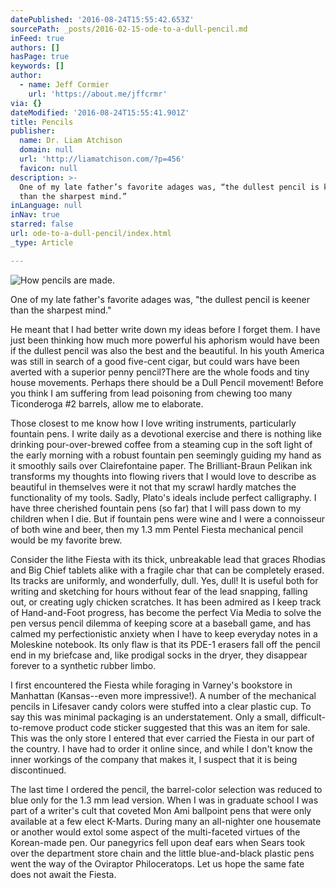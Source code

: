 ```yaml
---
datePublished: '2016-08-24T15:55:42.653Z'
sourcePath: _posts/2016-02-15-ode-to-a-dull-pencil.md
inFeed: true
authors: []
hasPage: true
keywords: []
author:
  - name: Jeff Cormier
    url: 'https://about.me/jffcrmr'
via: {}
dateModified: '2016-08-24T15:55:41.901Z'
title: Pencils
publisher:
  name: Dr. Liam Atchison
  domain: null
  url: 'http://liamatchison.com/?p=456'
  favicon: null
description: >-
  One of my late father’s favorite adages was, “the dullest pencil is keener
  than the sharpest mind.” 
inLanguage: null
inNav: true
starred: false
url: ode-to-a-dull-pencil/index.html
_type: Article

---
```

![How pencils are made.](https://s3-us-west-2.amazonaws.com/the-grid-img/p/02227bd4d7314b0a8031f0bb627a070a2d8ddb54.jpg)

One of my late father's favorite adages was, "the dullest pencil is keener than the sharpest mind." 

He meant that I had better write down my ideas before I forget them. I have just been thinking how much more powerful his aphorism would have been if the dullest pencil was also the best and the beautiful. In his youth America was still in search of a good five-cent cigar, but could wars have been averted with a superior penny pencil?There are the whole foods and tiny house movements. Perhaps there should be a Dull Pencil movement! Before you think I am suffering from lead poisoning from chewing too many Ticonderoga \#2 barrels, allow me to elaborate.

Those closest to me know how I love writing instruments, particularly fountain pens. I write daily as a devotional exercise and there is nothing like drinking pour-over-brewed coffee from a steaming cup in the soft light of the early morning with a robust fountain pen seemingly guiding my hand as it smoothly sails over Clairefontaine paper. The Brilliant-Braun Pelikan ink transforms my thoughts into flowing rivers that I would love to describe as beautiful in themselves were it not that my scrawl hardly matches the functionality of my tools. Sadly, Plato's ideals include perfect calligraphy. I have three cherished fountain pens (so far) that I will pass down to my children when I die. But if fountain pens were wine and I were a connoisseur of both wine and beer, then my 1.3 mm Pentel Fiesta mechanical pencil would be my favorite brew.

Consider the lithe Fiesta with its thick, unbreakable lead that graces Rhodias and Big Chief tablets alike with a fragile char that can be completely erased. Its tracks are uniformly, and wonderfully, dull. Yes, dull! It is useful both for writing and sketching for hours without fear of the lead snapping, falling out, or creating ugly chicken scratches. It has been admired as I keep track of Hand-and-Foot progress, has become the perfect Via Media to solve the pen versus pencil dilemma of keeping score at a baseball game, and has calmed my perfectionistic anxiety when I have to keep everyday notes in a Moleskine notebook. Its only flaw is that its PDE-1 erasers fall off the pencil end in my briefcase and, like prodigal socks in the dryer, they disappear forever to a synthetic rubber limbo.

I first encountered the Fiesta while foraging in Varney's bookstore in Manhattan (Kansas--even more impressive!). A number of the mechanical pencils in Lifesaver candy colors were stuffed into a clear plastic cup. To say this was minimal packaging is an understatement. Only a small, difficult-to-remove product code sticker suggested​ that this was an item for sale. This was the only store I entered that ever carried the Fiesta in our part of the country. I have had to order it online since, and while I don't know the inner workings of the company that makes it, I suspect that it is being discontinued.

The last time I ordered the pencil, the barrel-color selection was reduced to blue only for the 1.3 mm lead version. When I was in graduate school I was part of a writer's cult that coveted Mon Ami ballpoint pens that were only available at a few elect K-Marts. During many an all-nighter one housemate or another would extol some aspect of the multi-faceted virtues of the Korean-made pen. Our panegyrics fell upon deaf ears when Sears took over the department store chain and the little blue-and-black plastic pens went the way of the Oviraptor Philoceratops. Let us hope the same fate does not await the Fiesta.